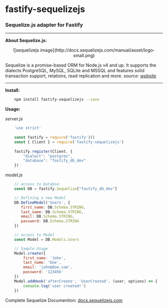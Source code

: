 fastify-sequelizejs
===================
### Sequelize.js adapter for Fastify
----
**About Sequelize.js:**

<p align="center" />
	![sequelizejs image](http://docs.sequelizejs.com/manual/asset/logo-small.png)
	
Sequelize is a promise-based ORM for Node.js v4 and up. It supports the dialects PostgreSQL, MySQL, SQLite and MSSQL and features solid transaction support, relations, read replication and more.
*source: [website](http://sequelizejs.com)*

---
**Install:**

```bash
    npm install fastify-sequelizejs --save
```
**Usage:**

*server.js*
```javascript
	'use strict'
	
    const fastify = require('fastify')()
    const { Client } = require('fastify-sequelizejs')
	
	fastify.register(Client, {
		"dialect": "postgres",
        "database": "fastify_db_dev"
	})
```
*model.js*
```javascript
	// access to Databse
	const DB = fastify.Sequelize["fastify_db_dev"]

	// Defining a new Model
	DB.DefineModel('Users', {
       first_name: DB.Schema.STRING,
       last_name: DB.Schema.STRING,
       email: DB.Schema.STRING,
       password: DB.Schema.STRING
    })

    // access to Model
    const Model = DB.Models.Users

	// Sample Usage
	Model.create({
		first_name: 'John',
		last_name: 'Doe',
		email: 'john@doe.com',
		password: '123456'
	})
	Model.addHook('afterCreate', 'UserCreated', (user, options) => {
		console.log('user created!')
	})
```

Complete Sequelize Documention: [docs.sequelizejs.com](http://docs.sequelizejs.com/)
